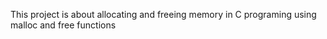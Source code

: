 This project is about allocating and freeing memory in C programing using malloc and free functions
